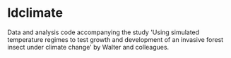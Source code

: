 # ldclimate
Data and analysis code accompanying the study 'Using simulated temperature regimes to test growth and development of an invasive forest insect under climate change' by Walter and colleagues.
